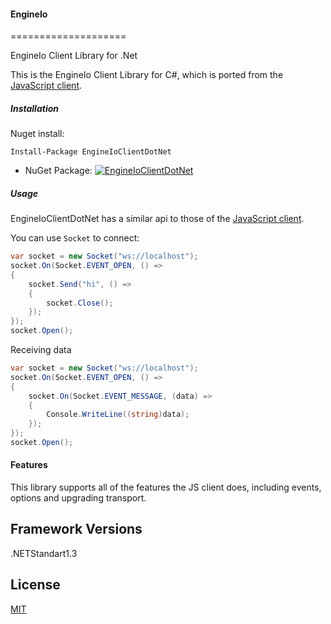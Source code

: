 #### EngineIo
====================

EngineIo Client Library for .Net

This is the EngineIo Client Library for C#, which is ported from the [JavaScript client](https://github.com/Automattic/engine.io-client).


##### Installation
Nuget install:
```
Install-Package EngineIoClientDotNet
```

* NuGet Package: [![EngineIoClientDotNet](https://img.shields.io/nuget/v/EngineIoClientDotNet.svg?maxAge=2592000)](https://www.nuget.org/packages/EngineIoClientDotNet/)


##### Usage
EngineIoClientDotNet has a similar api to those of the [JavaScript client](https://github.com/Automattic/engine.io-client).

You can use `Socket` to connect:

```cs
var socket = new Socket("ws://localhost");
socket.On(Socket.EVENT_OPEN, () =>
{
	socket.Send("hi", () =>
	{		
		socket.Close();
	});
});
socket.Open();
```

Receiving data
```cs
var socket = new Socket("ws://localhost");
socket.On(Socket.EVENT_OPEN, () =>
{
	socket.On(Socket.EVENT_MESSAGE, (data) =>
	{
		Console.WriteLine((string)data);
	});
});
socket.Open();            
```

#### Features
This library supports all of the features the JS client does, including events, options and upgrading transport.


## Framework Versions
.NETStandart1.3

## License
[MIT](http://opensource.org/licenses/MIT)
